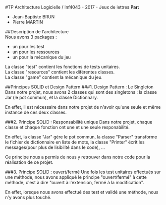 ﻿#TP Architecture Logicielle / Inf4043 - 2017 - Jeux de lettres
**Par:**  
- Jean-Baptiste BRUN  
- Pierre MARTIN  
  
  
##Description de l'architecture  
Nous avons 3 packages :  
- un pour les test 
- un pour les ressources
- un pour la mécanique du jeu
  
La classe "test" contient les fonctions de tests unitaires.  
La classe "resources" contient les diférentes classes.  
La classe "game" contient la mécanique du jeu.  

##Principes SOLID et Design Pattern
###1. Design Pattern : Le Singleton
Dans notre projet, nous avons 2 classes qui sont des singletons : la classe Jar (le pot commun), et la classe Dictionnary.  

En effet, il est nécessaire dans notre projet de n'avoir qu'une seule et même instance de ces deux classes. 

  
###2. Principe SOLID : Responsabilité unique
Dans notre projet, chaque classe et chaque fonction ont une et une seule responabilité.  

En effet, la classe "Jar" gère le pot commun, la classe "Parser" transforme le fichier de dictionnaire en liste de mots, la classe "Printer" écrit les messages(pour plus de lisibilité dans le code), ...

Ce principe nous a permis de nous y retrouver dans notre code pour la réalisation de ce projet.
  
###3. Principe SOLID : ouvert/fermé
Une fois les test unitaires effectués sur une méthode, nous avons appliqué le principe "ouvert/fermé" à cette méthode, c'est à dire "ouvert à l'extension, fermé à la modification".

En effet, lorsque nous avons effectué des test et validé une méthode, nous n'y avons plus touché.